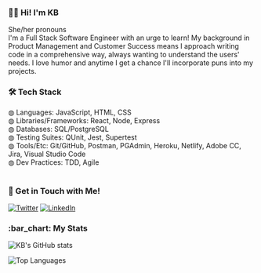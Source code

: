 ### 👋🏻 Hi! I'm KB

She/her pronouns<br/>
I'm a Full Stack Software Engineer with an urge to learn! My background in Product Management and Customer Success means I approach writing code in a comprehensive way, always wanting to understand the users' needs. I love humor and anytime I get a chance I'll incorporate puns into my projects.
<br/>

<h3>🛠 Tech Stack</h3>
◍ Languages: JavaScript, HTML, CSS<br/>
◍ Libraries/Frameworks: React, Node, Express<br/>
◍ Databases: SQL/PostgreSQL<br/>
◍ Testing Suites: QUnit, Jest, Supertest<br/>
◍ Tools/Etc: Git/GitHub, Postman, PGAdmin, Heroku, Netlify, Adobe CC, Jira, Visual Studio Code<br/>
◍ Dev Practices: TDD, Agile<br/>
<br/>

<h3>💬 Get in Touch with Me!</h3>
<a href="https://twitter.com/KBtrizay"><img alt="Twitter" src="https://img.shields.io/badge/Twitter-KBtrizay?style=social&logo=twitter"></a>
<a href="https://www.linkedin.com/in/katy-boyles/"><img alt="LinkedIn" src="https://img.shields.io/badge/LinkedIn-Katy%20Boyles?style=social&logo=linkedin"></a>
<br/>

<h3>:bar_chart:  My Stats </h3>

![KB's GitHub stats](https://github-readme-stats.vercel.app/api?username=katrinkajb&theme=radical&hide=issues&include_all_commits=true&count_private=true)

![Top Languages](https://github-readme-stats.vercel.app/api/top-langs/?username=katrinkajb&layout=compact&theme=radical)
